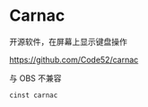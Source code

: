# Carnac

开源软件，在屏幕上显示键盘操作

https://github.com/Code52/carnac

与 OBS 不兼容



```powershell
cinst carnac
```
